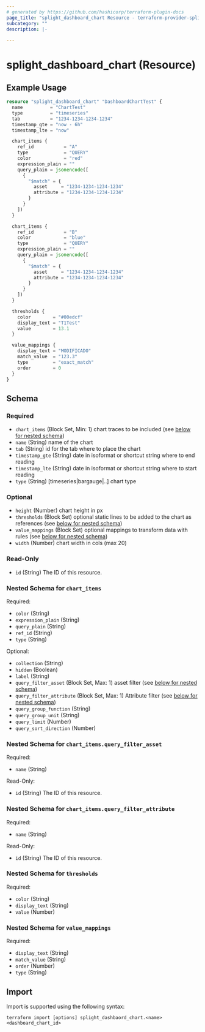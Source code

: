 ```yaml
---
# generated by https://github.com/hashicorp/terraform-plugin-docs
page_title: "splight_dashboard_chart Resource - terraform-provider-splight"
subcategory: ""
description: |-
  
---
```


# splight_dashboard_chart (Resource)



## Example Usage

```terraform
resource "splight_dashboard_chart" "DashboardChartTest" {
  name          = "ChartTest"
  type          = "timeseries"
  tab           = "1234-1234-1234-1234"
  timestamp_gte = "now - 6h"
  timestamp_lte = "now"

  chart_items {
    ref_id           = "A"
    type             = "QUERY"
    color            = "red"
    expression_plain = ""
    query_plain = jsonencode([
      {
        "$match" = {
          asset     = "1234-1234-1234-1234"
          attribute = "1234-1234-1234-1234"
        }
      }
    ])
  }

  chart_items {
    ref_id           = "B"
    color            = "blue"
    type             = "QUERY"
    expression_plain = ""
    query_plain = jsonencode([
      {
        "$match" = {
          asset     = "1234-1234-1234-1234"
          attribute = "1234-1234-1234-1234"
        }
      }
    ])
  }

  thresholds {
    color        = "#00edcf"
    display_text = "T1Test"
    value        = 13.1
  }

  value_mappings {
    display_text = "MODIFICADO"
    match_value  = "123.3"
    type         = "exact_match"
    order        = 0
  }
}
```

<!-- schema generated by tfplugindocs -->
## Schema

### Required

- `chart_items` (Block Set, Min: 1) chart traces to be included (see [below for nested schema](#nestedblock--chart_items))
- `name` (String) name of the chart
- `tab` (String) id for the tab where to place the chart
- `timestamp_gte` (String) date in isoformat or shortcut string where to end reading
- `timestamp_lte` (String) date in isoformat or shortcut string where to start reading
- `type` (String) [timeseries|bargauge|..] chart type

### Optional

- `height` (Number) chart height in px
- `thresholds` (Block Set) optional static lines to be added to the chart as references (see [below for nested schema](#nestedblock--thresholds))
- `value_mappings` (Block Set) optional mappings to transform data with rules (see [below for nested schema](#nestedblock--value_mappings))
- `width` (Number) chart width in cols (max 20)

### Read-Only

- `id` (String) The ID of this resource.

<a id="nestedblock--chart_items"></a>
### Nested Schema for `chart_items`

Required:

- `color` (String)
- `expression_plain` (String)
- `query_plain` (String)
- `ref_id` (String)
- `type` (String)

Optional:

- `collection` (String)
- `hidden` (Boolean)
- `label` (String)
- `query_filter_asset` (Block Set, Max: 1) asset filter (see [below for nested schema](#nestedblock--chart_items--query_filter_asset))
- `query_filter_attribute` (Block Set, Max: 1) Attribute filter (see [below for nested schema](#nestedblock--chart_items--query_filter_attribute))
- `query_group_function` (String)
- `query_group_unit` (String)
- `query_limit` (Number)
- `query_sort_direction` (Number)

<a id="nestedblock--chart_items--query_filter_asset"></a>
### Nested Schema for `chart_items.query_filter_asset`

Required:

- `name` (String)

Read-Only:

- `id` (String) The ID of this resource.


<a id="nestedblock--chart_items--query_filter_attribute"></a>
### Nested Schema for `chart_items.query_filter_attribute`

Required:

- `name` (String)

Read-Only:

- `id` (String) The ID of this resource.



<a id="nestedblock--thresholds"></a>
### Nested Schema for `thresholds`

Required:

- `color` (String)
- `display_text` (String)
- `value` (Number)


<a id="nestedblock--value_mappings"></a>
### Nested Schema for `value_mappings`

Required:

- `display_text` (String)
- `match_value` (String)
- `order` (Number)
- `type` (String)

## Import

Import is supported using the following syntax:

```shell
terraform import [options] splight_dashbaord_chart.<name> <dashboard_chart_id>
```
